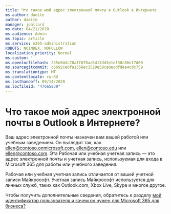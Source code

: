 ```yaml
---
title: Что такое мой адрес электронной почты в Outlook в Интернете
ms.author: daeite
author: daeite
manager: joallard
ms.date: 04/21/2020
ms.audience: Admin
ms.topic: article
ms.service: o365-administration
ROBOTS: NOINDEX, NOFOLLOW
localization_priority: Normal
ms.custom: ''
ms.openlocfilehash: 235e84dc70aff078aa5413dd3e1ef38c86e17d60
ms.sourcegitcommit: c6692ce0fa1358ec3529e59ca0ecdfdea4cdc759
ms.translationtype: MT
ms.contentlocale: ru-RU
ms.lasthandoff: 09/14/2020
ms.locfileid: "47665839"
---
```

# <a name="what-is-my-email-address-in-outlook-on-the-web"></a>Что такое мой адрес электронной почты в Outlook в Интернете?

Ваш адрес электронной почты назначен вам вашей работой или учебным заведением. Он выглядит так, как ellen@contoso.onmicrosoft.com, ellen@contoso.edu или ellen@contoso.com. Эта Рабочая или учебная учетная запись — это адрес электронной почты и учетная запись, используемая для входа в Microsoft 365 для работы или учебного заведения.

Рабочая или учебная учетная запись отличается от вашей учетной записи Майкрософт. Учетная запись Майкрософт используется для личных служб, таких как Outlook.com, Xbox Live, Skype и многое другое.

Чтобы получить дополнительные сведения, обратитесь к разделу [мой идентификатор пользователя и зачем он нужен для Microsoft 365 для бизнеса?](https://support.office.com/article/37da662b-5da6-4b56-a091-2731b2ecc8b4)